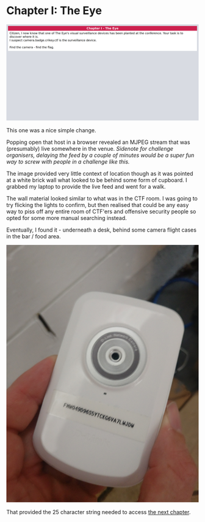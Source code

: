 # Chapter I: The Eye

![flag info page](media/the-eye.png)

This one was a nice simple change.

Popping open that host in a browser revealed an MJPEG stream that was (presumably) live somewhere in the venue. *Sidenote for challenge organisers, delaying the feed by a couple of minutes would be a super fun way to screw with people in a challenge like this.*

The image provided very little context of location though as it was pointed at a white brick wall what looked to be behind some form of cupboard. I grabbed my laptop to provide the live feed and went for a walk.

The wall material looked similar to what was in the CTF room. I was going to try flicking the lights to confirm, but then realised that could be any easy way to piss off any entire room of CTF'ers and offensive security people so opted for some more manual searching instead.

Eventually, I found it - underneath a desk, behind some camera flight cases in the bar / food area.

![the camera](media/camera.jpg)

That provided the 25 character string needed to access [the next chapter](2-the-ear.md).
